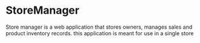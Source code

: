 # StoreManager
Store manager is a web application that stores owners, manages sales and product inventory records. this application is meant for use in a single store
